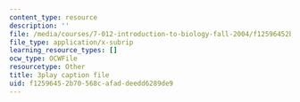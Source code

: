 ```yaml
---
content_type: resource
description: ''
file: /media/courses/7-012-introduction-to-biology-fall-2004/f12596452b70568cafaddeedd6289de9_xGeBSiXoSoA.vtt
file_type: application/x-subrip
learning_resource_types: []
ocw_type: OCWFile
resourcetype: Other
title: 3play caption file
uid: f1259645-2b70-568c-afad-deedd6289de9
---
```

